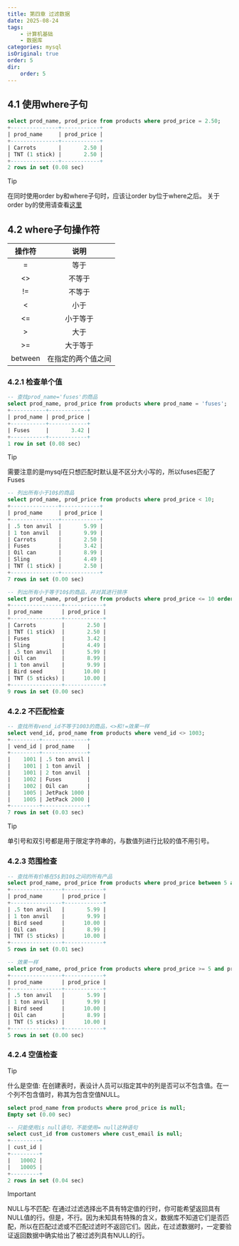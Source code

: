 ```yaml
---
title: 第四章 过滤数据
date: 2025-08-24
tags:
    - 计算机基础
    - 数据库
categories: mysql
isOriginal: true
order: 5
dir:
    order: 5
---
```

## 4.1 使用where子句
```sql
select prod_name, prod_price from products where prod_price = 2.50;
+---------------+------------+
| prod_name     | prod_price |
+---------------+------------+
| Carrots       |       2.50 |
| TNT (1 stick) |       2.50 |
+---------------+------------+
2 rows in set (0.08 sec)

```
> [!tip]
> 在同时使用order by和where子句时，应该让order by位于where之后。
> 关于order by的使用请查看[这里](chapter03.md)

## 4.2 where子句操作符
| 操作符 | 说明 |
| :---: | :---: |
| = | 等于 |
| <> | 不等于 |
|!= | 不等于 |
| < | 小于 |
| <= | 小于等于 |
| > | 大于 |
| >= | 大于等于 |
| between | 在指定的两个值之间 |

### 4.2.1 检查单个值
```sql
-- 查找prod_name='fuses'的商品
select prod_name, prod_price from products where prod_name = 'fuses';
+-----------+------------+
| prod_name | prod_price |
+-----------+------------+
| Fuses     |       3.42 |
+-----------+------------+
1 row in set (0.08 sec)

```
> [!tip]
> 需要注意的是mysql在只想匹配时默认是不区分大小写的，所以fuses匹配了Fuses

```sql
-- 列出所有小于10$的商品
select prod_name, prod_price from products where prod_price < 10;
+---------------+------------+
| prod_name     | prod_price |
+---------------+------------+
| .5 ton anvil  |       5.99 |
| 1 ton anvil   |       9.99 |
| Carrots       |       2.50 |
| Fuses         |       3.42 |
| Oil can       |       8.99 |
| Sling         |       4.49 |
| TNT (1 stick) |       2.50 |
+---------------+------------+
7 rows in set (0.00 sec)

-- 列出所有小于等于10$的商品，并对其进行排序
select prod_name, prod_price from products where prod_price <= 10 order by prod_price;
+----------------+------------+
| prod_name      | prod_price |
+----------------+------------+
| Carrots        |       2.50 |
| TNT (1 stick)  |       2.50 |
| Fuses          |       3.42 |
| Sling          |       4.49 |
| .5 ton anvil   |       5.99 |
| Oil can        |       8.99 |
| 1 ton anvil    |       9.99 |
| Bird seed      |      10.00 |
| TNT (5 sticks) |      10.00 |
+----------------+------------+
9 rows in set (0.00 sec)

```

### 4.2.2 不匹配检查
```sql
-- 查找所有vend_id不等于1003的商品，<>和!=效果一样
select vend_id, prod_name from products where vend_id <> 1003;
+---------+--------------+
| vend_id | prod_name    |
+---------+--------------+
|    1001 | .5 ton anvil |
|    1001 | 1 ton anvil  |
|    1001 | 2 ton anvil  |
|    1002 | Fuses        |
|    1002 | Oil can      |
|    1005 | JetPack 1000 |
|    1005 | JetPack 2000 |
+---------+--------------+
7 rows in set (0.03 sec)

```
> [!tip]
> 单引号和双引号都是用于限定字符串的，与数值列进行比较的值不用引号。

### 4.2.3 范围检查
```sql
-- 查找所有价格在5$到10$之间的所有产品
select prod_name, prod_price from products where prod_price between 5 and 10;
+----------------+------------+
| prod_name      | prod_price |
+----------------+------------+
| .5 ton anvil   |       5.99 |
| 1 ton anvil    |       9.99 |
| Bird seed      |      10.00 |
| Oil can        |       8.99 |
| TNT (5 sticks) |      10.00 |
+----------------+------------+
5 rows in set (0.01 sec)

-- 效果一样
select prod_name, prod_price from products where prod_price >= 5 and prod_price <= 10;
+----------------+------------+
| prod_name      | prod_price |
+----------------+------------+
| .5 ton anvil   |       5.99 |
| 1 ton anvil    |       9.99 |
| Bird seed      |      10.00 |
| Oil can        |       8.99 |
| TNT (5 sticks) |      10.00 |
+----------------+------------+
5 rows in set (0.00 sec)

```
### 4.2.4 空值检查
> [!tip]
> 什么是空值: 在创建表时，表设计人员可以指定其中的列是否可以不包含值。在一个列不包含值时，称其为包含空值NULL。

```sql
select prod_name from products where prod_price is null;
Empty set (0.00 sec)

-- 只能使用is null语句，不能使用= null这种语句
select cust_id from customers where cust_email is null;
+---------+
| cust_id |
+---------+
|   10002 |
|   10005 |
+---------+
2 rows in set (0.04 sec)

```
> [!important]
> NULL与不匹配: 在通过过滤选择出不具有特定值的行时，你可能希望返回具有NULL值的行。但是，不行。因为未知具有特殊的含义，数据库不知道它们是否匹配，所以在匹配过滤或不匹配过滤时不返回它们。因此，在过滤数据时，一定要验证返回数据中确实给出了被过滤列具有NULL的行。